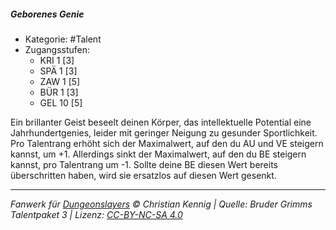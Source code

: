 <!---
Dies ist ein Fanwerk für DUNGEONSLAYERS © von Christian Kennig

Quellen:      [Bruder Grimms Talentpaket 3](https://www.f-space.de/ds4/downloads.html)
              [Talentbeschreibungen](https://www.f-space.de/ds4/tools-talentcards.html)
License:      [CC-BY-NC-SA 4.0](https://creativecommons.org/licenses/by-nc-sa/4.0/deed.de)
Richtlinien:  [Fanwerkrichtlinien](https://www.dungeonslayers.net/fanwerk-richtlinien/)
Autor:        Zauberlehrling
-->

##### Geborenes Genie

- Kategorie: #Talent
- Zugangsstufen:
  - KRI 1 [3]
  - SPÄ 1 [3]
  - ZAW 1 [5]
  - BÜR 1 [3]
  - GEL 10 [5]

Ein brillanter Geist beseelt deinen Körper, das intellektuelle Potential eine Jahrhundertgenies, leider mit geringer Neigung zu gesunder Sportlichkeit. Pro Talentrang erhöht sich der Maximalwert, auf den du AU und VE steigern kannst, um +1. Allerdings sinkt der Maximalwert, auf den du BE steigern kannst, pro Talentrang um -1. Sollte deine BE diesen Wert bereits überschritten haben, wird sie ersatzlos auf diesen Wert gesenkt.

---

_Fanwerk für [Dungeonslayers](https://www.dungeonslayers.net/) © Christian Kennig | Quelle: Bruder Grimms Talentpaket 3 | Lizenz: [CC-BY-NC-SA 4.0](https://creativecommons.org/licenses/by-nc-sa/4.0/deed.de)_
